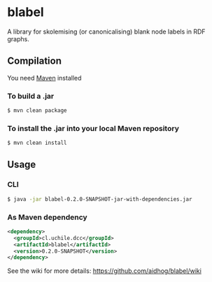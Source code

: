 # blabel
A library for skolemising (or canonicalising) blank node labels in RDF graphs.

## Compilation
You need [Maven](https://maven.apache.org/) installed
### To build a .jar
```bash
$ mvn clean package
```
### To install the .jar into your local Maven repository
````bash
$ mvn clean install
````

## Usage
### CLI
````bash
$ java -jar blabel-0.2.0-SNAPSHOT-jar-with-dependencies.jar
````
### As Maven dependency
````xml
<dependency>
  <groupId>cl.uchile.dcc</groupId>
  <artifactId>blabel</artifactId>
  <version>0.2.0-SNAPSHOT</version>
</dependency>
````

See the wiki for more details: https://github.com/aidhog/blabel/wiki
